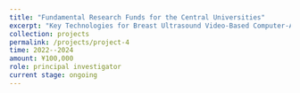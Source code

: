 ```yaml
---
title: "Fundamental Research Funds for the Central Universities"
excerpt: "Key Technologies for Breast Ultrasound Video-Based Computer-Aided Diagnosis Integrating Medical Domain Knowledge"
collection: projects
permalink: /projects/project-4
time: 2022--2024
amount: ¥100,000
role: principal investigator
current stage: ongoing
---
```

